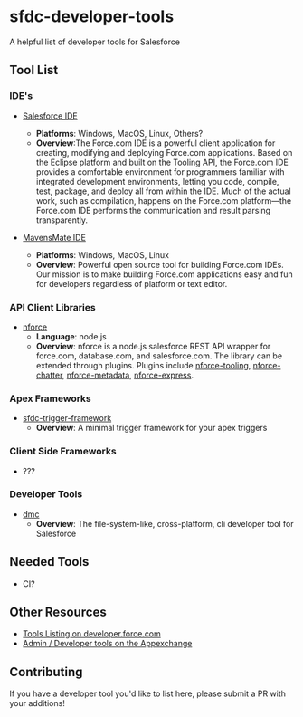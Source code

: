 # sfdc-developer-tools
A helpful list of developer tools for Salesforce

## Tool List

### IDE's

* [Salesforce IDE](https://developer.salesforce.com/page/Force.com_IDE)
  * **Platforms**: Windows, MacOS, Linux, Others?
  * **Overview**:The Force.com IDE is a powerful client application for creating, modifying and deploying Force.com applications. Based on the Eclipse platform and built on the Tooling API, the Force.com IDE provides a comfortable environment for programmers familiar with integrated development environments, letting you code, compile, test, package, and deploy all from within the IDE. Much of the actual work, such as compilation, happens on the Force.com platform—the Force.com IDE performs the communication and result parsing transparently.

* [MavensMate IDE](http://mavensmate.com)
  * **Platforms**: Windows, MacOS, Linux
  * **Overview**: Powerful open source tool for building Force.com IDEs. Our mission is to make building Force.com applications easy and fun for developers regardless of platform or text editor.

### API Client Libraries

* [nforce](https://github.com/kevinohara80/nforce)
  * **Language**: node.js
  * **Overview**: nforce is a node.js salesforce REST API wrapper for force.com, database.com, and salesforce.com. The library can be extended through plugins. Plugins include [nforce-tooling](https://github.com/jeffdonthemic/nforce-tooling), [nforce-chatter](https://github.com/jeffdonthemic/nforce-chatter), 
[nforce-metadata](https://github.com/kevinohara80/nforce-metadata), 
[nforce-express](https://github.com/kevinohara80/nforce).

### Apex Frameworks

* [sfdc-trigger-framework](https://github.com/kevinohara80/sfdc-trigger-framework)
  * **Overview**: A minimal trigger framework for your apex triggers

### Client Side Frameworks

* ???

### Developer Tools

* [dmc](https://github.com/kevinohara80/dmc)
  * **Overview**: The file-system-like, cross-platform, cli developer tool for Salesforce

## Needed Tools

* CI?

## Other Resources

* [Tools Listing on developer.force.com](https://developer.salesforce.com/page/Tools)
* [Admin / Developer tools on the Appexchange](https://appexchange.salesforce.com/category/admin-tools)

## Contributing

If you have a developer tool you'd like to list here, please
submit a PR with your additions!
